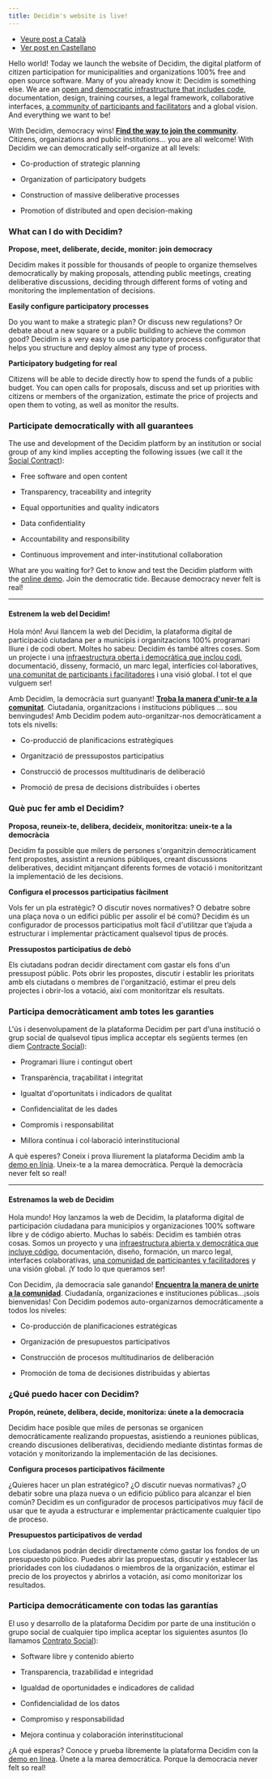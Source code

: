 ```yaml
---
title: Decidim's website is live!
---
```


* [Veure post a Català](/blog/2017-10-09-estreno-web/#cat)
* [Ver post en Castellano](/blog/2017-10-09-estreno-web/#cast)

Hello world! Today we launch the website of Decidim, the digital platform of citizen participation for municipalities and organizations 100% free and open source software. Many of you already know it: Decidim is something else. We are an [open and democratic infrastructure that includes code](https://github.com/decidim/decidim), documentation, design, training courses, a legal framework, collaborative interfaces, [a community of participants and facilitators](https://meta.decidim.barcelona/) and a global vision. And everything we want to be!

With Decidim, democracy wins! **[Find the way to join the community](https://decidim.org/community/)**. Citizens, organizations and public institutions... you are all welcome! With Decidim we can democratically self-organize at all levels:

* Co-production of strategic planning

* Organization of participatory budgets

* Construction of massive deliberative processes

* Promotion of distributed and open decision-making

### What can I do with Decidim?

**Propose, meet, deliberate, decide, monitor: join democracy**

Decidim makes it possible for thousands of people to organize themselves democratically by making proposals, attending public meetings, creating deliberative discussions, deciding through different forms of voting and monitoring the implementation of decisions.

**Easily configure participatory processes**

Do you want to make a strategic plan? Or discuss new regulations? Or debate about a new square or a public building to achieve the common good? Decidim is a very easy to use participatory process configurator that helps you structure and deploy almost any type of process.

**Participatory budgeting for real**

Citizens will be able to decide directly how to spend the funds of a public budget. You can open calls for proposals, discuss and set up priorities with citizens or members of the organization, estimate the price of projects and open them to voting, as well as monitor the results.

### Participate democratically with all guarantees

The use and development of the Decidim platform by an institution or social group of any kind implies accepting the following issues (we call it the [Social Contract](https://decidim.org/contract/)):

* Free software and open content

* Transparency, traceability and integrity

* Equal opportunities and quality indicators

* Data confidentiality

* Accountability and responsibility

* Continuous improvement and inter-institutional collaboration

What are you waiting for? Get to know and test the Decidim platform with the [online demo](https://decidim.org/demo/). Join the democratic tide. Because democracy never felt is real!

---

#### <a name="cat"></a> Estrenem la web del Decidim!

Hola món! Avui llancem la web del Decidim, la plataforma digital de participació ciutadana per a municipis i organitzacions 100% programari lliure i de codi obert. Moltes ho sabeu: Decidim és també altres coses. Som un projecte i una [infraestructura oberta i democràtica que inclou codi](https://github.com/decidim/decidim), documentació, disseny, formació, un marc legal, interfícies col·laboratives, [una comunitat de participants i facilitadores](https://meta.decidim.barcelona/) i una visió global. I tot el que vulguem ser!

Amb Decidim, la democràcia surt guanyant! **[Troba la manera d'unir-te a la comunitat](https://decidim.org/ca/community/)**. Ciutadania, organitzacions i institucions públiques ... sou benvingudes! Amb Decidim podem auto-organitzar-nos democràticament a tots els nivells:

* Co-producció de planificacions estratègiques

* Organització de pressupostos participatius

* Construcció de processos multitudinaris de deliberació

* Promoció de presa de decisions distribuïdes i obertes

### Què puc fer amb el Decidim?

**Proposa, reuneix-te, delibera, decideix, monitoritza: uneix-te a la democràcia**

Decidim fa possible que milers de persones s'organitzin democràticament fent propostes, assistint a reunions públiques, creant discussions deliberatives, decidint mitjançant diferents formes de votació i monitoritzant la implementació de les decisions.

**Configura el processos participatius fàcilment**

Vols fer un pla estratègic? O discutir noves normatives? O debatre sobre una plaça nova o un edifici públic per assolir el bé comú? Decidim és un configurador de processos participatius molt fàcil d'utilitzar que t’ajuda a estructurar i implementar pràcticament qualsevol tipus de procés.

**Pressupostos participatius de debò**

Els ciutadans podran decidir directament com gastar els fons d'un pressupost públic. Pots obrir les propostes, discutir i establir les prioritats amb els ciutadans o membres de l'organització, estimar el preu dels projectes i obrir-los a votació, així com monitoritzar els resultats.

### Participa democràticament amb totes les garanties

L'ús i desenvolupament de la plataforma Decidim per part d'una institució o grup social de qualsevol tipus implica acceptar els següents termes (en diem [Contracte Social](https://decidim.org/ca/contract/)):

* Programari lliure i contingut obert

* Transparència, traçabilitat i integritat

* Igualtat d'oportunitats i indicadors de qualitat

* Confidencialitat de les dades

* Compromís i responsabilitat

* Millora contínua i col·laboració interinstitucional

A què esperes? Coneix i prova lliurement la plataforma Decidim amb la [demo en línia](https://decidim.org/ca/demo/). Uneix-te a la marea democràtica. Perquè la democràcia never felt so real!

---

#### <a name="cast"></a> Estrenamos la web de Decidim

Hola mundo! Hoy lanzamos la web de Decidim, la plataforma digital de participación ciudadana para municipios y organizaciones 100% software libre y de código abierto.  Muchas lo sabéis: Decidim es también otras cosas. Somos un proyecto y una [infraestructura abierta y democrática que incluye código](https://github.com/decidim/decidim), documentación, diseño, formación, un marco legal, interfaces colaborativas, [una comunidad de participantes y facilitadores](https://meta.decidim.barcelona/) y una visión global. ¡Y todo lo que queramos ser!

Con Decidim, ¡la democracia sale ganando! **[Encuentra la manera de unirte a la comunidad](https://decidim.org/es/community/)**. Ciudadanía, organizaciones e instituciones públicas…¡sois bienvenidas! Con Decidim podemos auto-organizarnos democráticamente a todos los niveles:

* Co-producción de planificaciones estratégicas

* Organización de presupuestos participativos

* Construcción de procesos multitudinarios de deliberación

* Promoción de toma de decisiones distribuidas y abiertas

### ¿Qué puedo hacer con Decidim?

**Propón, reúnete, delibera, decide, monitoriza: únete a la democracia**

Decidim hace posible que miles de personas se organicen democráticamente realizando propuestas, asistiendo a reuniones públicas, creando discusiones deliberativas, decidiendo mediante distintas formas de votación y monitorizando la implementación de las decisiones.

**Configura procesos participativos fácilmente**

¿Quieres hacer un plan estratégico? ¿O discutir nuevas normativas? ¿O debatir sobre una plaza nueva o un edificio público para alcanzar el bien común? Decidim es un configurador de procesos participativos muy fácil de usar que te ayuda a estructurar e implementar prácticamente cualquier tipo de proceso.

**Presupuestos participativos de verdad**

Los ciudadanos podrán decidir directamente cómo gastar los fondos de un presupuesto público. Puedes abrir las propuestas, discutir y establecer las prioridades con los ciudadanos o miembros de la organización, estimar el precio de los proyectos y abrirlos a votación, así como monitorizar los resultados.

### Participa democráticamente con todas las garantías

El uso y desarrollo de la plataforma Decidim por parte de una institución o grupo social de cualquier tipo implica aceptar los siguientes asuntos (lo llamamos [Contrato Social](https://decidim.org/es/contract/)):

* Software libre y contenido abierto

* Transparencia, trazabilidad e integridad

* Igualdad de oportunidades e indicadores de calidad

* Confidencialidad de los datos

* Compromiso y responsabilidad

* Mejora continua y colaboración interinstitucional

¿A qué esperas? Conoce y prueba libremente la plataforma Decidim con la [demo en línea](https://decidim.org/es/demo/). Únete a la marea democrática. Porque la democracia never felt so real!
